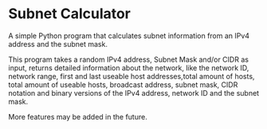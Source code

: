 # Subnet Calculator
A simple Python program that calculates subnet information from an IPv4 address and the subnet mask.

This program takes a random IPv4 address, Subnet Mask and/or CIDR as input,
returns detailed information about the network, like the network ID, network range, first and last 
useable host addresses,total amount of hosts, total amount of useable hosts, broadcast address,
subnet mask, CIDR notation and binary versions of the IPv4 address, network ID and the subnet mask. 

More features may be added in the future.
